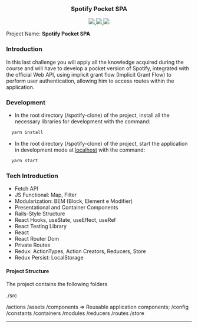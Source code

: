 
<h3 align="center">
  Spotify Pocket SPA </strong>
</h3>

<p align="center">
  <a aria-label="Node version" href="https://nodejs.org/en/blog/release/v12.16.3/">
    <img src="https://img.shields.io/badge/node.js@lts-12.14.1-informational?logo=Node.JS"></img>
  </a>
  <a aria-label="React version" href="https://github.com/facebook/react/blob/master/CHANGELOG.md#16131-march-19-2020">
    <img src="https://img.shields.io/badge/react-16.12.0-informational?logo=react"></img>
  </a>
  <a aria-label="Typescript version" href="https://www.npmjs.com/package/typescript/v/3.7.2">
    <img src="https://img.shields.io/badge/typescript-3.7.2-blue-informational?logo=typescript"></img>
  </a>
</p>

<p>
  Project Name: <strong>Spotify Pocket SPA</strong>
</p>

### Introduction 

In this last challenge you will apply all the knowledge acquired during the course and will have to develop a pocket version of Spotify, integrated with the official Web API, using implicit grant flow (Implicit Grant Flow) to perform user authentication, allowing him to access routes within the application.

### Development

- In the root directory (/spotify-clone) of the project, install all the necessary libraries for development with the command:

```js
  yarn install
```

- In the root directory (/spotify-clone) of the project, start the application in development mode at [localhost](http://localhost:3000) with the command:

```js
  yarn start
```

### Tech Introduction

-  Fetch API
-  JS Functional: Map, Filter
-  Modularization: BEM (Block, Element e Modifier)
-  Presentational and Container Components
-  Rails-Style Structure
-  React Hooks, useState, useEffect, useRef
-  React Testing Library
-  React
-  React Router Dom
-  Private Routes
-  Redux: ActionTypes, Action Creators, Reducers, Store
-  Redux Persist: LocalStorage

#### Project Structure

The project contains the following folders

./src

/actions
/assets
/components => Reusable application components;
/config
/constants
/containers
/modules
/reducers
/routes
/store

---
